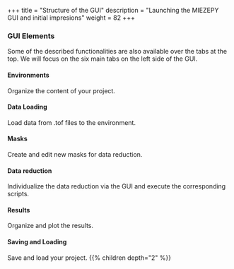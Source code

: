 +++
title = "Structure of the GUI"
description = "Launching the MIEZEPY GUI and initial impresions"
weight = 82
+++


### GUI Elements
Some of the described functionalities are also available over the tabs at the top. We will focus on the six main tabs on the left side of the GUI.
#### Environments
Organize the content of your project.
#### Data Loading
Load data from .tof files to the environment.
#### Masks
Create and edit new masks for data reduction.
#### Data reduction
Individualize the data reduction via the GUI and execute the corresponding scripts. 
#### Results
Organize and plot the results.
#### Saving and Loading
Save and load your project.
{{% children depth="2" %}}
